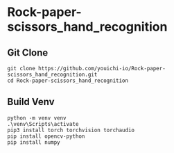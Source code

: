 # Rock-paper-scissors_hand_recognition


## Git Clone
```
git clone https://github.com/youichi-io/Rock-paper-scissors_hand_recognition.git
cd Rock-paper-scissors_hand_recognition
```

## Build Venv
```
python -m venv venv
.\venv\Scripts\activate
pip3 install torch torchvision torchaudio
pip install opencv-python
pip install numpy
```
